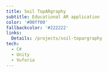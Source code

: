 ```yaml
---
title: Soil TopARgraphy
subtitle: Educational AR application
color: '#00ff00'
fallbackcolor: '#222222'
links:
  Details: /projects/soil-topargraphy
tech:
  - C#
  - Unity
  - Vuforia
---
```

